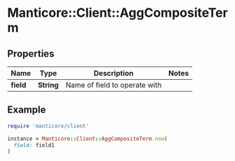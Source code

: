 # Manticore::Client::AggCompositeTerm

## Properties

| Name | Type | Description | Notes |
| ---- | ---- | ----------- | ----- |
| **field** | **String** | Name of field to operate with |  |

## Example

```ruby
require 'manticore/client'

instance = Manticore::Client::AggCompositeTerm.new(
  field: field1
)
```

